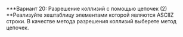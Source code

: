 ***Вариант 20: Разрешение коллизий с помощью цепочек (2)
**Реализуйте хеш­таблицу элементами которой являются ASCII­Z строки. В качестве метода
разрешения коллизий выберете метод цепочек.